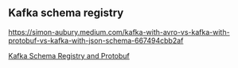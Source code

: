 Kafka schema registry 
---

https://simon-aubury.medium.com/kafka-with-avro-vs-kafka-with-protobuf-vs-kafka-with-json-schema-667494cbb2af

[Kafka Schema Registry and Protobuf](https://medium.com/@ninucium/list/kafka-2ca4896c11f5)